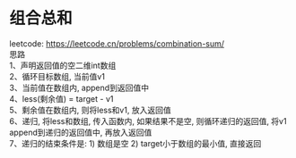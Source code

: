 # 组合总和
leetcode: https://leetcode.cn/problems/combination-sum/ <br />
思路 <br />
    1、声明返回值的空二维int数组 <br />
    2、循环目标数组, 当前值v1 <br />
	3、当前值在数组内, append到返回值中 <br />
    4、less(剩余值) = target - v1 <br />
	5、剩余值在数组内, 则将less和v1, 放入返回值 <br />
    6、递归, 将less和数组, 传入函数内, 如果结果不是空, 则循环递归的返回值, 将v1 append到递归的返回值中, 再放入返回值 <br />
	7、递归的结束条件是: 1) 数组是空 2) target小于数组的最小值, 直接返回 <br />

